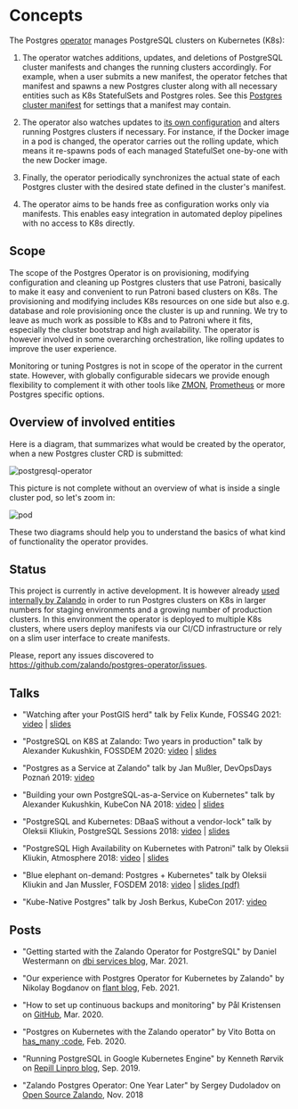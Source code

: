 <h1>Concepts</h1>

The Postgres [operator](https://coreos.com/blog/introducing-operators.html)
manages PostgreSQL clusters on Kubernetes (K8s):

1. The operator watches additions, updates, and deletions of PostgreSQL cluster
   manifests and changes the running clusters accordingly.  For example, when a
   user submits a new manifest, the operator fetches that manifest and spawns a
   new Postgres cluster along with all necessary entities such as K8s
   StatefulSets and Postgres roles.  See this
   [Postgres cluster manifest](https://github.com/zalando/postgres-operator/blob/master/manifests/complete-postgres-manifest.yaml)
   for settings that a manifest may contain.

2. The operator also watches updates to [its own configuration](https://github.com/zalando/postgres-operator/blob/master/manifests/configmap.yaml)
   and alters running Postgres clusters if necessary.  For instance, if the
   Docker image in a pod is changed, the operator carries out the rolling
   update, which means it re-spawns pods of each managed StatefulSet one-by-one
   with the new Docker image.

3. Finally, the operator periodically synchronizes the actual state of each
   Postgres cluster with the desired state defined in the cluster's manifest.

4. The operator aims to be hands free as configuration works only via manifests.
   This enables easy integration in automated deploy pipelines with no access to
   K8s directly.

## Scope

The scope of the Postgres Operator is on provisioning, modifying configuration
and cleaning up Postgres clusters that use Patroni, basically to make it easy
and convenient to run Patroni based clusters on K8s. The provisioning
and modifying includes K8s resources on one side but also e.g. database
and role provisioning once the cluster is up and running. We try to leave as
much work as possible to K8s and to Patroni where it fits, especially
the cluster bootstrap and high availability. The operator is however involved
in some overarching orchestration, like rolling updates to improve the user
experience.

Monitoring or tuning Postgres is not in scope of the operator in the current
state. However, with globally configurable sidecars we provide enough
flexibility to complement it with other tools like [ZMON](https://opensource.zalando.com/zmon/),
[Prometheus](https://prometheus.io/) or more Postgres specific options.


## Overview of involved entities

Here is a diagram, that summarizes what would be created by the operator, when a
new Postgres cluster CRD is submitted:

![postgresql-operator](diagrams/operator.png "K8s resources, created by operator")

This picture is not complete without an overview of what is inside a single
cluster pod, so let's zoom in:

![pod](diagrams/pod.png "Database pod components")

These two diagrams should help you to understand the basics of what kind of
functionality the operator provides.

## Status

This project is currently in active development. It is however already
[used internally by Zalando](https://jobs.zalando.com/tech/blog/postgresql-in-a-time-of-kubernetes/)
in order to run Postgres clusters on K8s in larger numbers for staging
environments and a growing number of production clusters. In this environment
the operator is deployed to multiple K8s clusters, where users deploy
manifests via our CI/CD infrastructure or rely on a slim user interface to
create manifests.

Please, report any issues discovered to https://github.com/zalando/postgres-operator/issues.

## Talks

- "Watching after your PostGIS herd" talk by Felix Kunde, FOSS4G 2021: [video](https://www.youtube.com/watch?v=T96FvjSv98A) | [slides](https://docs.google.com/presentation/d/1IICz2RsjNAcosKVGFna7io-65T2zBbGcBHFFtca24cc/edit?usp=sharing)

- "PostgreSQL on K8S at Zalando: Two years in production" talk by Alexander Kukushkin, FOSSDEM 2020: [video](https://fosdem.org/2020/schedule/event/postgresql_postgresql_on_k8s_at_zalando_two_years_in_production/) | [slides](https://fosdem.org/2020/schedule/event/postgresql_postgresql_on_k8s_at_zalando_two_years_in_production/attachments/slides/3883/export/events/attachments/postgresql_postgresql_on_k8s_at_zalando_two_years_in_production/slides/3883/PostgreSQL_on_K8s_at_Zalando_Two_years_in_production.pdf)

- "Postgres as a Service at Zalando" talk by Jan Mußler, DevOpsDays Poznań 2019: [video](https://www.youtube.com/watch?v=FiWS5m72XI8)

- "Building your own PostgreSQL-as-a-Service on Kubernetes" talk by Alexander Kukushkin, KubeCon NA 2018: [video](https://www.youtube.com/watch?v=G8MnpkbhClc) | [slides](https://static.sched.com/hosted_files/kccna18/1d/Building%20your%20own%20PostgreSQL-as-a-Service%20on%20Kubernetes.pdf)

- "PostgreSQL and Kubernetes: DBaaS without a vendor-lock" talk by Oleksii Kliukin, PostgreSQL Sessions 2018: [video](https://www.youtube.com/watch?v=q26U2rQcqMw) | [slides](https://speakerdeck.com/alexeyklyukin/postgresql-and-kubernetes-dbaas-without-a-vendor-lock)

- "PostgreSQL High Availability on Kubernetes with Patroni" talk by Oleksii Kliukin, Atmosphere 2018: [video](https://www.youtube.com/watch?v=cFlwQOPPkeg) | [slides](https://speakerdeck.com/alexeyklyukin/postgresql-high-availability-on-kubernetes-with-patroni)

- "Blue elephant on-demand: Postgres + Kubernetes" talk by Oleksii Kliukin and Jan Mussler, FOSDEM 2018: [video](https://fosdem.org/2018/schedule/event/blue_elephant_on_demand_postgres_kubernetes/) | [slides (pdf)](https://www.postgresql.eu/events/fosdem2018/sessions/session/1735/slides/59/FOSDEM%202018_%20Blue_Elephant_On_Demand.pdf)

- "Kube-Native Postgres" talk by Josh Berkus, KubeCon 2017: [video](https://www.youtube.com/watch?v=Zn1vd7sQ_bc)

## Posts

- "Getting started with the Zalando Operator for PostgreSQL" by Daniel Westermann on [dbi services blog](https://blog.dbi-services.com/getting-started-with-the-zalando-operator-for-postgresql/), Mar. 2021.

- "Our experience with Postgres Operator for Kubernetes by Zalando" by Nikolay Bogdanov on [flant blog](https://blog.flant.com/our-experience-with-postgres-operator-for-kubernetes-by-zalando/), Feb. 2021.

- "How to set up continuous backups and monitoring" by Pål Kristensen on [GitHub](https://github.com/zalando/postgres-operator/issues/858#issuecomment-608136253), Mar. 2020.

- "Postgres on Kubernetes with the Zalando operator" by Vito Botta on [has_many :code](https://vitobotta.com/2020/02/05/postgres-kubernetes-zalando-operator/), Feb. 2020.

- "Running PostgreSQL in Google Kubernetes Engine" by Kenneth Rørvik on [Repill Linpro blog](https://www.redpill-linpro.com/techblog/2019/09/28/postgres-in-kubernetes.html), Sep. 2019.

- "Zalando Postgres Operator: One Year Later" by Sergey Dudoladov on [Open Source Zalando](https://opensource.zalando.com/blog/2018/11/postgres-operator/), Nov. 2018
